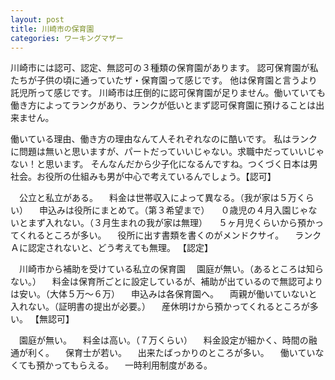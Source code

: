 ```yaml
---
layout: post
title: 川崎市の保育園
categories: ワーキングマザー
---
```


川崎市には認可、認定、無認可の３種類の保育園があります。
認可保育園が私たちが子供の頃に通っていたザ・保育園って感じです。
他は保育園と言うより託児所って感じです。
川崎市は圧倒的に認可保育園が足りません。働いていても働き方によってランクがあり、ランクが低いとまず認可保育園に預けることは出来ません。

働いている理由、働き方の理由なんて人それぞれなのに酷いです。
私はランクに問題は無いと思いますが、パートだっていいじゃない。求職中だっていいじゃない！と思います。
そんなんだから少子化になるんですね。つくづく日本は男社会。お役所の仕組みも男が中心で考えているんでしょう。【認可】

　公立と私立がある。
　料金は世帯収入によって異なる。（我が家は５万くらい）
　申込みは役所にまとめて。（第３希望まで）
　０歳児の４月入園じゃないとまず入れない。（３月生まれの我が家は無理）
　５ヶ月児くらいから預かってくれるところが多い。
　役所に出す書類を書くのがメンドクサイ。
　ランクＡに認定されないと、どう考えても無理。
【認定】

　川崎市から補助を受けている私立の保育園
　園庭が無い。（あるところは知らない。）
　料金は保育所ごとに設定しているが、補助が出ているので無認可よりは安い。（大体５万～６万）
　申込みは各保育園へ。
　両親が働いていないと入れない。（証明書の提出が必要。）
　産休明けから預かってくれるところが多い。
【無認可】

　園庭が無い。
　料金は高い。（７万くらい）
　料金設定が細かく、時間の融通が利く。
　保育士が若い。
　出来たばっかりのところが多い。
　働いていなくても預かってもらえる。
　一時利用制度がある。
